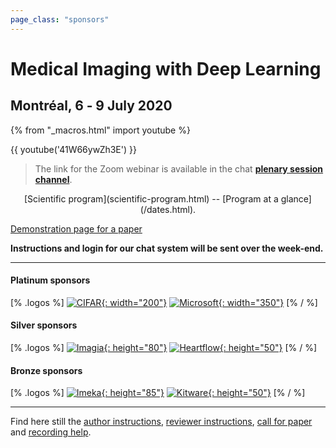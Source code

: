```yaml
---
page_class: "sponsors"
---
```


<h1 class="midl">Medical&nbsp;Imaging with Deep&nbsp;Learning</h1>
<h2 class="midl">Montréal, 6 ‑ 9 July 2020</h2>

{% from "_macros.html" import youtube %}


<!--
<p class="primary-photo centered">
    <img alt="Montréal at Night" src="/images/montreal-at-night.jpg">
</p>
-->

{{ youtube('41W66ywZh3E') }}
 >The link for the Zoom webinar is available in the chat [**plenary session channel**](https://chat.midl.io/channel/plenary-session).

<center>[Scientific program](scientific-program.html) -- [Program at a glance](/dates.html).</center>


[Demonstration page for a paper](papers/demo20.html)

**Instructions and login for our chat system will be sent over the week-end.**

---

#### Platinum sponsors

[% .logos %]
[![CIFAR](/sponsors/cifar.png){: width="200"}](https://www.cifar.ca/)
[![Microsoft](https://2019.midl.io/sponsors/microsoft.png){: width="350"}](https://www.microsoft.com/)
[% / %]

#### Silver sponsors

[% .logos %]
[![Imagia](/sponsors/imagia.png){: height="80"}](https://www.imagia.com/)
[![Heartflow](/sponsors/heartflow.png){: height="50"}](https://www.heartflow.com/)
[% / %]

#### Bronze sponsors
[% .logos %]
[![Imeka](/sponsors/imeka.png){: height="85"}](https://www.imeka.ca/)
[![Kitware](/sponsors/kitware.png){: height="50"}](https://www.kitware.com/)
[% / %]


---

Find here still the [author instructions](/author-instructions.html), [reviewer instructions](/reviewer-instructions.html), [call for paper](/call-for-papers.html) and [recording help](/video-help.html).
